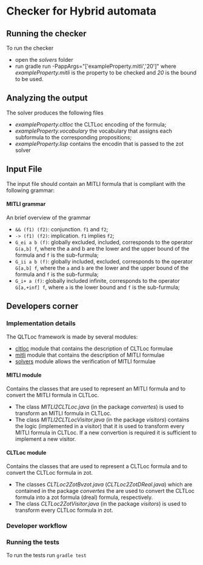 # Checker for Hybrid automata
## Running the checker 
To run the checker 

- open the *solvers* folder
- run gradle run -PappArgs="['exampleProperty.mitli','20']" where *exampleProperty.mitli* is the property to be checked and *20* is the bound to be used.

## Analyzing the output
The solver produces the following files
- *exampleProperty.cltloc* the CLTLoc encoding of the formula;
- *exampleProperty.vocabulary* the vocabulary that assigns each subformula to the corresponding propositions;
- *exampleProperty.lisp* contains the encodin that is passed to the zot solver





## Input File
The input file should contain an MITLI formula that is compliant with the following grammar:

#### MITLI grammar

An brief overview of the grammar
* `&& (f1) (f2)`: conjunction. `f1` and `f2`;
* `-> (f1) (f2)`: implication. `f1` implies `f2`;
* `G_ei a b (f)`: globally excluded, included, corresponds to the operator `G(a,b] f`, where the a and b are the lower and the upper bound of the formula and `f` is the sub-furmula;
* `G_ii a b (f)`: globally included, excluded, corresponds to the operator `G[a,b] f`, where the `a` and `b` are the lower and the upper bound of the formula and `f` is the sub-furmula;
* `G_i+ a (f)`: globally included infinite, corresponds to the operator `G[a,+inf] f`, where `a` is the lower bound and `f` is the sub-furmula;





## Developers corner

### Implementation details
The QLTLoc framework is made by several modules:

* [cltloc](/cltloc) module that contains the description of CLTLoc formulae
* [mitli](/mitli) module that contains the description of  MITLI formulae
* [solvers](/solvers) module allows the verification of MITLI formulae


#### MITLI module
Contains the classes that are used to represent an MITLI formula and to convert the MITLI formula in CLTLoc. 

* The class *MITLI2CLTLoc.java* (in the package *convertes*) is used to transform an MITLI formula in CLTLoc.
* The class *MITLI2CLTLocVisitor.java* (in the package *visitors*) contains the logic (implemented in a visitor) that it is used to transform every MITLI formula in CLTLoc. 
If a new convertion is required it is sufficient to implement a new visitor.

#### CLTLoc module
Contains the classes that are used to represent a CLTLoc formula and to convert the CLTLoc formula in zot.
* The classes *CLTLoc2ZotBvzot.java* (*CLTLoc2ZotDReal.java*) which are contained in the package *convertes* the are used to convert the CLTLoc formula into a zot formula (dreal) formula, respectively.
* The class *CLTLoc2ZotVisitor.java* (in the package *visitors*) is used to transform every CLTLoc formula in zot.


### Developer workflow
### Running the tests
To run the tests run
`gradle test`

